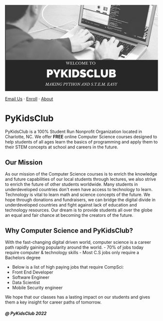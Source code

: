 <meta name="google-site-verification" content="4fljr3mR5Ggm7Ff1z1oSIH9r6hNcfpFza0TZz-JN-as" />

<img src = "images/pykidsclub_header.png">

<a href="mailto:pykidsclub@gmail.com?Subject=Information on PyKidsClub" target="_top">Email Us</a> ⋅ <a href="http://pykidsclub.com/enroll">Enroll</a> ⋅ <a href="http://pykidsclub.com/about">About </a>

# **PyKidsClub** 

PyKidsClub is a 100% Student Run Nonprofit Organization located in Charlotte, NC. We offer **FREE** online Computer Science courses designed to help students of all ages learn the basics of programming and apply them to their STEM concepts at school and careers in the future. 

## **Our Mission**

As our mission of the Computer Science courses is to enrich the knowledge and future capabilities of our local students through lectures, we also strive to enrich the future of other students worldwide. Many students in underdeveloped countries don't even have access to technology to learn. Technology is vital to learn math and science concepts of the future. We hope through donations and fundraisers, we can bridge the digital divide in underdeveloped countries and fight against lack of education and technology resources. Our dream is to provide students all over the globe an equal and fair chance at becoming the creators of the future.

## **Why Computer Science and PyKidsClub?**
With the fast-changing digital driven world, computer science is a career path rapidly gaining popularity around the world.                              - 70% of jobs today require computer & technology skills                                                                                                 - Most C.S jobs only require a Bachelors degree
- Below is a list of high paying jobs that require CompSci:
- Front End Developer
- Software Engineer
- Data Scientist 
- Mobile Security engineer

We hope that our classes has a lasting impact on our students and gives them a key insight for career paths of tomorrow.

##### @ PyKidsClub 2022




